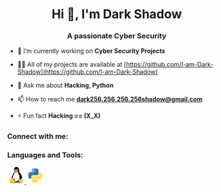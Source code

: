 <h1 align="center">Hi 👋, I'm Dark Shadow</h1>
<h3 align="center">A passionate Cyber Security</h3>

- 🔭 I’m currently working on **Cyber Security Projects**

- 👨‍💻 All of my projects are available at [https://github.com/I-am-Dark-Shadow](https://github.com/I-am-Dark-Shadow)

- 💬 Ask me about **Hacking, Python**

- 📫 How to reach me **dark256.256.256.256shadow@gmail.com**

- ⚡ Fun fact **Hacking == (X_X)**

<h3 align="left">Connect with me:</h3>
<p align="left">
</p>

<h3 align="left">Languages and Tools:</h3>
<p align="left"> <a href="https://www.linux.org/" target="_blank" rel="noreferrer"> <img src="https://raw.githubusercontent.com/devicons/devicon/master/icons/linux/linux-original.svg" alt="linux" width="40" height="40"/> </a> <a href="https://www.python.org" target="_blank" rel="noreferrer"> <img src="https://raw.githubusercontent.com/devicons/devicon/master/icons/python/python-original.svg" alt="python" width="40" height="40"/> </a> </p>
